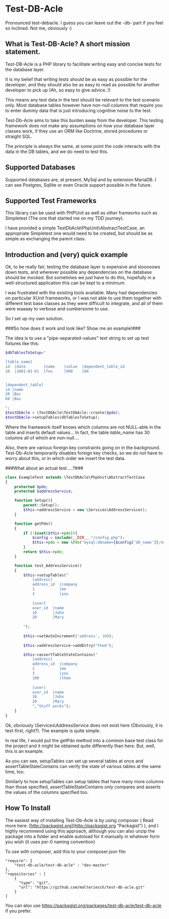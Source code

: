 Test-DB-Acle
============

Pronounced test-debacle. I guess you can leave out the -db- part if you feel so inclined. Not me, obviously :) 

What is Test-DB-Acle? A short mission statement.
------------------------------------------------

Test-DB-Acle is a PHP library to facilitate writing easy and concise tests for the database layer. 

It is my belief that writing tests should be as easy as possible for the developer, and they should also be as easy to read as possible for another developer to pick up (Ah, so easy to give advice..!)

This means any test data in the test should be relevant to the test scenario only. Most database tables however have non-null columns that require you to enter dummy data that is just introducing cognitive noise  to the test. 

Test-Db-Acle aims to take this burden away from the developer. This testing framework does not make any assumptions on how your database layer classes work, if they use an ORM like Doctrine, stored procedures or straight SQL. 

The principle is always the same, at some point the code interacts with the data in the DB tables, and we do need to test this.


Supported Databases
-------------------

Supported databases are, at present, MySql and by extension MariaDB.
I can see Postgres, Sqllite or even Oracle support possible in the future.

Supported Test Frameworks
-------------------------

This library can be used with PHPUnit as well as other frameorks such as Simpletest (The one that started me on my TDD journey). 

I have provided a simple TestDbAcle\PhpUnit\AbstractTestCase, an appropriate Simpletest one would need to be created, but should be as simple as exchanging the parent class.

Introduction and (very) quick example
-------------------------------------

Ok, to be really fair, testing the database layer is expensive and slooooows down tests, and wherever possible any dependencies on the database should be mocked. But sometimes we just have to do this, hopefully in a well-structured application this can be kept to a minimum.

I was frustrated with the existing tools available. Many had dependencies on particular XUnit frameworks, or I was not  able to use them together with different test base classes as they were difficult to integrate, and all of them were waaaay to verbose and cumbersome to use. 

So I set up my own solution.

###So how does it work and look like? Show me an example!###

The idea is to use a "pipe-separated-values" text string to set up test fixtures like this:

```php
$dbTablesToSetup="

[table_name]
id  |date        |name    |value  |dependent_table_id
10  |2001-01-01  |foo     |900    |60


[dependent_table]
id |name
20 |Bar
60 |Baz

";
$testDbAcle = \TestDbAcle\TestDbAcle::create($pdo);
$testDbAcle->setupTables(dbTablesToSetup);
```

Where the framework itself knows which columns are not NULL-able in the table and inserts default values... In fact, the table *table_name* has 30 columns all of which are non-null....

Also, there are various foreign key constraints going on in the background. Test-Db-Acle temporarily disables foreign key checks, so we do not have to worry about this, or in which order we insert the test data.

###What about an actual test.....?###

```php
class ExampleTest extends \TestDbAcle\PhpUnit\AbstractTestCase
{
    protected $pdo;
    protected $addressService;

    function Setup(){
        parent::Setup();
        $this->addressService = new \Services\AddressService();
    }

    function getPdo()
    {
        if (!isset($this->pdo)){
            $config = include(__DIR__."/config.php");
            $this->pdo = new \Pdo("mysql:dbname={$config['db_name']};host={$config['db_host']}",$config['db_user'],$config['db_password']);
        }
        return $this->pdo;
    }

    function test_AddressService()
    {
        $this->setupTables("
            [address]
            address_id  |company
            1           |me
            3           |you
            
            [user]
            user_id  |name
            10       |John
            20       |Mary
            
        ");
        
        $this->setAutoIncrement('address', 100);
        
        $this->addressService->addEntry("them");

        $this->assertTableStateContains("
            [address]
            address_id  |company
            1           |me
            3           |you
            100         |them
            
            [user]
            user_id  |name
            10       |John
            20       |Mary
            ","Stuff works");
    }
}
```
Ok, obviously \Services\AddressService does not exist here (Obviously, it is test-first, right?). The example is quite simple.

In real life, I would put the getPdo method into a common base test class for the project and it might be obtained quite differently than here. But, well, this *is* an example.

As you can see, setupTables can set up several tables at once and  assertTableStateContains can verify the state of various tables at the same time, too.

Similarly to how setupTables can setup tables that have many more columns than those specified, assertTableStateContains only compares and asserts the values of the columns specified too.

How To Install
--------------

The easiest way of installing Test-Db-Acle is by using composer ( Read more here: [http://packagist.org](http://packagist.org "Packagist") ), and I highly recommend using this approach,
although you can also unzip the package into a folder and enable autoload for it manually in whatever form you wish (it uses psr-0 naming convention)

To use with composer, add this to your composer.json file:

    "require": {
        "test-db-acle/test-db-acle" : "dev-master"
    },
    "repositories" : [
        {
          "type": "git",
          "url": "https://github.com/malteriesch/test-db-acle.git"
        }
    ]

You can also use https://packagist.org/packages/test-db-acle/test-db-acle if you prefer.

